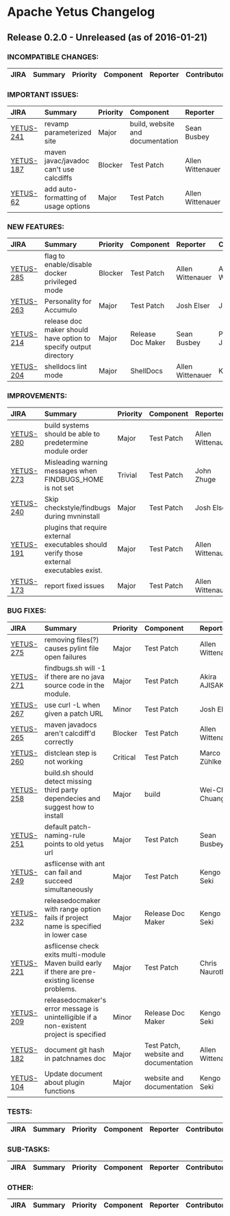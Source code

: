 
<!---
# Licensed to the Apache Software Foundation (ASF) under one
# or more contributor license agreements.  See the NOTICE file
# distributed with this work for additional information
# regarding copyright ownership.  The ASF licenses this file
# to you under the Apache License, Version 2.0 (the
# "License"); you may not use this file except in compliance
# with the License.  You may obtain a copy of the License at
#
#     http://www.apache.org/licenses/LICENSE-2.0
#
# Unless required by applicable law or agreed to in writing, software
# distributed under the License is distributed on an "AS IS" BASIS,
# WITHOUT WARRANTIES OR CONDITIONS OF ANY KIND, either express or implied.
# See the License for the specific language governing permissions and
# limitations under the License.
-->
# Apache Yetus Changelog

## Release 0.2.0 - Unreleased (as of 2016-01-21)

### INCOMPATIBLE CHANGES:

| JIRA | Summary | Priority | Component | Reporter | Contributor |
|:---- |:---- | :--- |:---- |:---- |:---- |


### IMPORTANT ISSUES:

| JIRA | Summary | Priority | Component | Reporter | Contributor |
|:---- |:---- | :--- |:---- |:---- |:---- |
| [YETUS-241](https://issues.apache.org/jira/browse/YETUS-241) | revamp parameterized site |  Major | build, website and documentation | Sean Busbey | Sean Busbey |
| [YETUS-187](https://issues.apache.org/jira/browse/YETUS-187) | maven javac/javadoc can't use calcdiffs |  Blocker | Test Patch | Allen Wittenauer | Allen Wittenauer |
| [YETUS-62](https://issues.apache.org/jira/browse/YETUS-62) | add auto-formatting of usage options |  Major | Test Patch | Allen Wittenauer | Allen Wittenauer |


### NEW FEATURES:

| JIRA | Summary | Priority | Component | Reporter | Contributor |
|:---- |:---- | :--- |:---- |:---- |:---- |
| [YETUS-285](https://issues.apache.org/jira/browse/YETUS-285) | flag to enable/disable docker privileged mode |  Blocker | Test Patch | Allen Wittenauer | Allen Wittenauer |
| [YETUS-263](https://issues.apache.org/jira/browse/YETUS-263) | Personality for Accumulo |  Major | Test Patch | Josh Elser | Josh Elser |
| [YETUS-214](https://issues.apache.org/jira/browse/YETUS-214) | release doc maker should have option to specify output directory |  Major | Release Doc Maker | Sean Busbey | Pathangi Jatinshravan |
| [YETUS-204](https://issues.apache.org/jira/browse/YETUS-204) | shelldocs lint mode |  Major | ShellDocs | Allen Wittenauer | Kengo Seki |


### IMPROVEMENTS:

| JIRA | Summary | Priority | Component | Reporter | Contributor |
|:---- |:---- | :--- |:---- |:---- |:---- |
| [YETUS-280](https://issues.apache.org/jira/browse/YETUS-280) | build systems should be able to predetermine module order |  Major | Test Patch | Allen Wittenauer | Allen Wittenauer |
| [YETUS-273](https://issues.apache.org/jira/browse/YETUS-273) | Misleading warning messages when FINDBUGS\_HOME is not set |  Trivial | Test Patch | John Zhuge | Marco Zühlke |
| [YETUS-240](https://issues.apache.org/jira/browse/YETUS-240) | Skip checkstyle/findbugs during mvninstall |  Major | Test Patch | Josh Elser | Josh Elser |
| [YETUS-191](https://issues.apache.org/jira/browse/YETUS-191) | plugins that require external executables should verify those external executables exist. |  Major | Test Patch | Allen Wittenauer | Marco Zühlke |
| [YETUS-173](https://issues.apache.org/jira/browse/YETUS-173) | report fixed issues |  Major | Test Patch | Allen Wittenauer | Allen Wittenauer |


### BUG FIXES:

| JIRA | Summary | Priority | Component | Reporter | Contributor |
|:---- |:---- | :--- |:---- |:---- |:---- |
| [YETUS-275](https://issues.apache.org/jira/browse/YETUS-275) | removing files(?) causes pylint file open failures |  Major | Test Patch | Allen Wittenauer | Marco Zühlke |
| [YETUS-271](https://issues.apache.org/jira/browse/YETUS-271) | findbugs.sh will -1 if there are no java source code in the module. |  Major | Test Patch | Akira AJISAKA | Allen Wittenauer |
| [YETUS-267](https://issues.apache.org/jira/browse/YETUS-267) | use curl -L when given a patch URL |  Minor | Test Patch | Josh Elser | Josh Elser |
| [YETUS-265](https://issues.apache.org/jira/browse/YETUS-265) | maven javadocs aren't calcdiff'd correctly |  Blocker | Test Patch | Allen Wittenauer | Allen Wittenauer |
| [YETUS-260](https://issues.apache.org/jira/browse/YETUS-260) | distclean step is not working |  Critical | Test Patch | Marco Zühlke | Marco Zühlke |
| [YETUS-258](https://issues.apache.org/jira/browse/YETUS-258) | build.sh should detect missing third party dependecies and suggest how to install |  Major | build | Wei-Chiu Chuang | Wei-Chiu Chuang |
| [YETUS-251](https://issues.apache.org/jira/browse/YETUS-251) | default patch-naming-rule points to old yetus url |  Major | Test Patch | Sean Busbey | Marco Zühlke |
| [YETUS-249](https://issues.apache.org/jira/browse/YETUS-249) | asflicense with ant can fail and succeed simultaneously |  Major | Test Patch | Kengo Seki | Kengo Seki |
| [YETUS-232](https://issues.apache.org/jira/browse/YETUS-232) | releasedocmaker with range option fails if project name is specified in lower case |  Major | Release Doc Maker | Kengo Seki | Kengo Seki |
| [YETUS-221](https://issues.apache.org/jira/browse/YETUS-221) | asflicense check exits multi-module Maven build early if there are pre-existing license problems. |  Major | Test Patch | Chris Nauroth | Allen Wittenauer |
| [YETUS-209](https://issues.apache.org/jira/browse/YETUS-209) | releasedocmaker's error message is unintelligible if a non-existent project is specified |  Minor | Release Doc Maker | Kengo Seki | Kengo Seki |
| [YETUS-182](https://issues.apache.org/jira/browse/YETUS-182) | document git hash in patchnames doc |  Major | Test Patch, website and documentation | Allen Wittenauer | Marco Zühlke |
| [YETUS-104](https://issues.apache.org/jira/browse/YETUS-104) | Update document about plugin functions |  Major | website and documentation | Kengo Seki | Marco Zühlke |


### TESTS:

| JIRA | Summary | Priority | Component | Reporter | Contributor |
|:---- |:---- | :--- |:---- |:---- |:---- |


### SUB-TASKS:

| JIRA | Summary | Priority | Component | Reporter | Contributor |
|:---- |:---- | :--- |:---- |:---- |:---- |


### OTHER:

| JIRA | Summary | Priority | Component | Reporter | Contributor |
|:---- |:---- | :--- |:---- |:---- |:---- |


